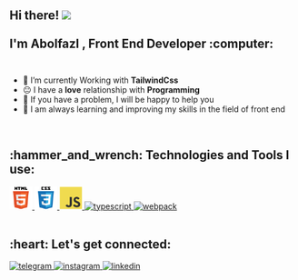 <h2 align="left">
	<br>Hi there! <img src="https://user-images.githubusercontent.com/42378118/110234147-e3259600-7f4e-11eb-95be-0c4047144dea.gif" width="30"><br>
	<br> I'm Abolfazl , Front End Developer :computer:<br><br/>
</h2> 

<div>
	
- 🌱 I’m currently Working with **TailwindCss**
- :neutral_face: I have a **love** relationship with **Programming** 
- 💬 If you have a problem, I will be happy to help you
- 🚀 I am always learning and improving my skills in the field of front end

<div>
	
<br />
	
<div>
	
<h2 align="left">:hammer_and_wrench: Technologies and Tools I use:</h2>

<a href="https://www.w3.org/html/" target="_blank"> 
   <img src="https://raw.githubusercontent.com/devicons/devicon/master/icons/html5/html5-original-wordmark.svg" alt="html5" width="40" height="40"/>
</a>

<a href="https://www.w3schools.com/css/" target="_blank">
  <img src="https://raw.githubusercontent.com/devicons/devicon/master/icons/css3/css3-original-wordmark.svg" alt="css3" width="40" height="40"/>
</a>

<a href="https://developer.mozilla.org/en-US/docs/Web/JavaScript" target="_blank">
  <img src="https://raw.githubusercontent.com/devicons/devicon/master/icons/javascript/javascript-original.svg" alt="javascript" width="40" height="40"/>
</a>

<a href="https://www.typescriptlang.org/" target="_blank">
  <img src="https://user-images.githubusercontent.com/79712314/224834574-3a46089f-a344-4fef-9b4d-3703d5920e07.svg" alt="typescript" width="40" height="40"/>
</a>

<a href="https://webpack.js.org/" target="_blank">
  <img src="https://www.vectorlogo.zone/logos/js_webpack/js_webpack-icon.svg" alt="webpack" width="40" height="40"/>
</a>



 
</div>
	
<br />
	
<div>
	
<h2 align="left">:heart: Let's get connected:</h2>

<a href="https://t.me/dev_1383" target="_blank">
  <img src="https://github-production-user-asset-6210df.s3.amazonaws.com/79712314/238192520-a8429250-0cbb-46d1-9ad6-b82fb8b99349.svg" alt="telegram" width="40" height="40"/>
</a>

<a href="https://instagram.com/abolfazltalebi.wp" target="_blank">
  <img src="https://github-production-user-asset-6210df.s3.amazonaws.com/79712314/238192493-8d077bb1-c29a-4100-a0e2-b3bc27244820.svg" alt="instagram" width="40" height="40"/>
</a>

<a href="https://www.linkedin.com/in/Abolfazl-talebi1" target="_blank">
  <img src="https://github-production-user-asset-6210df.s3.amazonaws.com/79712314/238661011-148a23f5-07be-4fb9-bda2-6671852ca716.svg" alt="linkedin" width="40" height="40"/>
</a>

</div>
